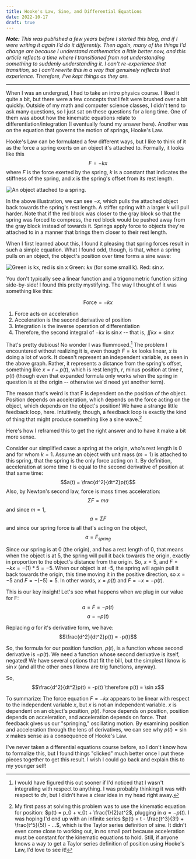```yaml
---
title: Hooke's Law, Sine, and Differential Equations
date: 2022-10-17
draft: true
---
```


_**Note:** This was published a few years before I started this blog,
and if I were writing it again I'd do it differently. Then again, many
of the things I'd change are because I understand mathematics a little
better now, and this article reflects a time where I transitioned from
not understanding something to suddenly understanding it. I can't
re-experience that transition, so I can't rewrite this in a way that
genuinely reflects that experience. Therefore, I've kept things as
they are._

---
When I was an undergrad, I had to take an intro physics course. I
liked it quite a bit, but there were a few concepts that I felt were
brushed over a bit quickly. Outside of my math and computer science
classes, I didn't tend to ask many questions, so I just sat on these
questions for a long time. One of them was about how the kinematic
equations relate to differentiation/integration (I eventually found my
answer here). Another was on the equation that governs the motion of
springs, Hooke's Law.


Hooke's Law can be formulated a few different ways, but I like to
think of it as the force a spring exerts on an object it's attached
to. Formally, it looks like this $$F=-kx$$ where $F$ is the force
exerted by the spring, $k$ is a constant that indicates the stiffness
of the spring, and $x$ is the spring's offset from its rest length.


![An object attached to a spring.](spring-thing.png)

In the above illustration, we can see $-x$, which pulls the attached
object back towards the spring's rest length. A stiffer spring with a
larger $k$ will pull harder. Note that if the red block was closer to
the gray block so that the spring was forced to compress, the red
block would be pushed away from the gray block instead of towards it.
Springs apply force to objects they're attached to in a manner that
brings them closer to their rest length.

When I first learned about this, I found it pleasing that spring
forces result in such a simple equation. What I found odd, though, is
that, when a spring pulls on an object, the object's position over
time forms a sine wave:


![Green is kx, red is sin x](sin-line-graph.png) Green: $kx$ (for some
small k). Red: $\sin x$.

You don't typically see a linear function and a trigonometric function
sitting side-by-side! I found this pretty mystifying. The way I
thought of it was something like this:

$$\text{Force} = -kx$$

1. Force acts on acceleration
2. Acceleration is the second derivative of position
3. Integration is the inverse operation of differentiation
4. Therefore, the second integral of $-kx$ is $\sin x$ -- that is,
   $\iint kx = \sin x$

That's pretty dubious! No wonder I was flummoxed.[^1] The problem I
encountered without realizing it is, even though $F=kx$ looks linear,
$x$ is doing a lot of work. It doesn't represent an independent
variable, as seen in the above graph. Rather, it represents a distance
from the spring's offset, something like $x = r - p(t)$, which is rest
length, $r$, minus position at time $t$, $p(t)$ (though even that
expanded formula only works when the spring in question is at the
origin -- otherwise we'd need yet another term).

The reason that's weird is that F is dependent on the position of the
object. Position depends on acceleration, which depends on the force
acting on the object, which depends on the object's position! We have
a strange little feedback loop, here. Intuitively, though, a feedback
loop is exactly the kind of thing that might produce something like a
sine wave.[^2]

Here's how I reframed this to get the right answer and to have it make
a bit more sense.

Consider our simplified case: a spring at the origin, who's rest
length is 0 and for whom $k=1$. Assume an object with unit mass
($m=1$) is attached to this spring, that the spring is the only force
acting on it. By definition, acceleration at some time $t$ is equal to
the second derivative of position at that same time: $$a(t) =
\frac{d^2}{dt^2}p(t)$$ Also, by Newton's second law, force is mass
times acceleration: $$\Sigma F=ma$$ and since $m = 1$, $$a = \Sigma
F$$ and since our spring force is all that's acting on the object, $$a
= F_{spring}$$

Since our spring is at 0 (the origin), and has a rest length of 0,
that means when the object is at 5, the spring will pull it back
towards the origin, exactly in proportion to the object's distance
from the origin. So, $x = 5$, and $F=-kx=-(1)*5=-5$. When our object
is at -5, the spring will again pull it back towards the origin, this
time moving it in the positive direction, so $x = -5$ and $F=-(-5)=5$.
In other words, $x = p(t)$ and $F = -x = -p(t)$.

This is our key insight! Let's see what happens when we plug in our
value for F: $$a = F = -p(t)$$ $$a = -p(t)$$

Replacing $a$ for it's derivative form, we have:
$$\frac{d^2}{dt^2}p(t) = -p(t)$$

So, the formula for our position function, $p(t)$, is a function whose
second derivative is $-p(t)$. We need a function whose second
derivative is itself, negated! We have several options that fit the
bill, but the simplest I know is $\sin x$ (and all the other ones I
know are trig functions, anyway).

So, $$\frac{d^2}{dt^2}p(t) = -p(t) \therefore p(t) = \sin x$$

To summarize: The force equation $F=-kx$ appears to be linear with
respect to the independent variable $x$, but $x$ is not an independent
variable. $x$ is dependent on an object's position, $p(t)$. Force
depends on position, position depends on acceleration, and
acceleration depends on force. That feedback gives us our "springing,"
oscillating motion. By examining position and acceleration through the
lens of derivatives, we can see why $p(t) = \sin x$ makes sense as a
consequence of Hooke's Law.

I've never taken a differential equations course before, so I don't
know how to formalize this, but I found things "clicked" much better
once I put these pieces together to get this result. I wish I could go
back and explain this to my younger self!

[^1]: I would have figured this out sooner if I'd noticed that I
    wasn't integrating with respect to anything. I was probably
    thinking it was with respect to $dx$, but I didn't have a clear
    idea in my head right away.

[^2]: My first pass at solving this problem was to use the kinematic
    equation for position: $p(t) = p_0 + v_0t + \frac{1}{2}at^2$,
    plugging in $a = -p(t)$. I was hoping I'd end up with an infinite
    series $p(t) = t - \frac{t^3}{3!} + \frac{t^5}{5!} - ...$, which
    is the Taylor series definition of sine. It didn't even come close
    to working out, in no small part because acceleration must be
    constant for the kinematic equations to hold. Still, if anyone
    knows a way to get a Taylor series definition of position using
    Hooke's Law, I'd love to see it!
